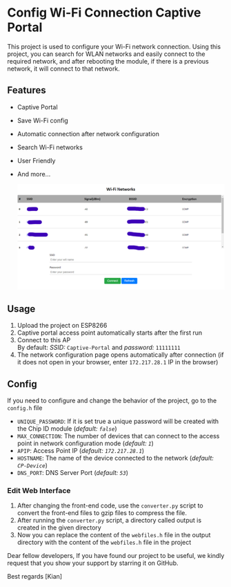 # Config Wi-Fi Connection Captive Portal

This project is used to configure your Wi-Fi network connection. Using this project, you can search for WLAN networks and easily connect to the required network, and after rebooting the module, if there is a previous network, it will connect to that network.

## Features
- Captive Portal
- Save Wi-Fi config
- Automatic connection after network configuration 
- Search Wi-Fi networks
- User Friendly
- And more...

  ![](screens/screen01.png)

## Usage
1. Upload the project on ESP8266
2. Captive portal access point automatically starts after the first run
3. Connect to this AP\
By default: 
*SSID:* `Captive-Portal` and *password:* `11111111`
4. The network configuration page opens automatically after connection (if it does not open in your browser, enter `172.217.28.1` IP in the browser)

## Config
If you need to configure and change the behavior of the project, go to the `config.h` file

- `UNIQUE_PASSWORD`: If it is set true a unique password will be created with the Chip ID module (*default: `false`*)
- `MAX_CONNECTION`: The number of devices that can connect to the access point in network configuration mode (*default: `1`*)
- `APIP`: Access Point IP (*default: `172.217.28.1`*)
- `HOSTNAME`: The name of the device connected to the network (*default: `CP-Device`*)
- `DNS_PORT`:  DNS Server Port (*default: `53`*)

### Edit Web Interface
1. After changing the front-end code, use the `converter.py` script to convert the front-end files to gzip files to compress the file.
2. After running the `converter.py` script, a directory called output is created in the given directory
3. Now you can replace the content of the `webfiles.h` file in the output directory with the content of the `webfiles.h` file in the project

Dear fellow developers,
If you have found our project to be useful, we kindly request that you show your support by starring it on GitHub.

Best regards
[Kian]